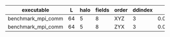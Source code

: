 |        executable |  L | halo | fields | order | ddindex |         mean | throughput |                                                                                                   rundir|
|-------------------|----|------|--------|-------|---------|--------------|------------|---------------------------------------------------------------------------------------------------------|
|benchmark_mpi_comm | 64 |    5 |      8 |   XYZ |       3 | 0.0133231715 | 1187.66792 | 000006/000000_run/work|
|benchmark_mpi_comm | 64 |    5 |      8 |   ZYX |       3 | 0.0133444121 | 1185.77748 | 000006/000001_run/work|
